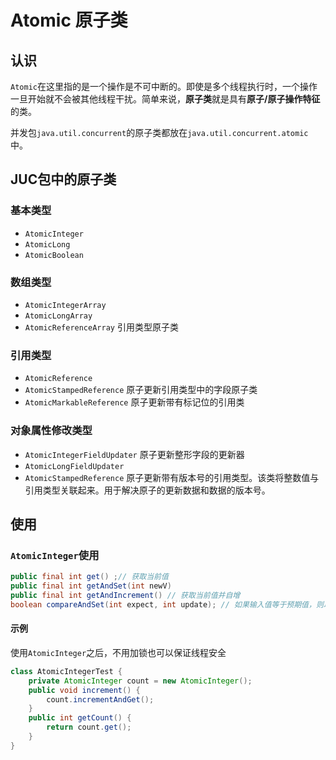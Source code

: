 # Atomic 原子类

## 认识
`Atomic`在这里指的是一个操作是不可中断的。即使是多个线程执行时，一个操作一旦开始就不会被其他线程干扰。简单来说，**原子类**就是具有**原子/原子操作特征**的类。

并发包`java.util.concurrent`的原子类都放在`java.util.concurrent.atomic`中。

## JUC包中的原子类
### 基本类型
- `AtomicInteger`
- `AtomicLong`
- `AtomicBoolean`
### 数组类型
- `AtomicIntegerArray`
- `AtomicLongArray`
- `AtomicReferenceArray` 引用类型原子类
### 引用类型
- `AtomicReference`
- `AtomicStampedReference` 原子更新引用类型中的字段原子类
- `AtomicMarkableReference` 原子更新带有标记位的引用类
### 对象属性修改类型
- `AtomicIntegerFieldUpdater` 原子更新整形字段的更新器
- `AtomicLongFieldUpdater` 
- `AtomicStampedReference` 原子更新带有版本号的引用类型。该类将整数值与引用类型关联起来。用于解决原子的更新数据和数据的版本号。

## 使用
### `AtomicInteger`使用
```java
public final int get() ;// 获取当前值
public final int getAndSet(int newV)
public final int getAndIncrement() // 获取当前值并自增
boolean compareAndSet(int expect, int update); // 如果输入值等于预期值，则以原子方式将该值设置为输入值`update`
```
#### 示例
使用`AtomicInteger`之后，不用加锁也可以保证线程安全
```java
class AtomicIntegerTest {
    private AtomicInteger count = new AtomicInteger();
    public void increment() {
        count.incrementAndGet();
    }
    public int getCount() {
        return count.get();
    }
}
```
